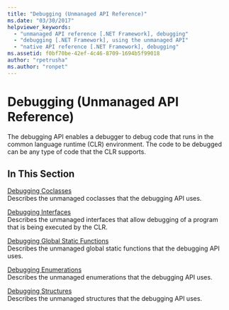 ```yaml
---
title: "Debugging (Unmanaged API Reference)"
ms.date: "03/30/2017"
helpviewer_keywords: 
  - "unmanaged API reference [.NET Framework], debugging"
  - "debugging [.NET Framework], using the unmanaged API"
  - "native API reference [.NET Framework], debugging"
ms.assetid: f0bf70be-42ef-4c46-8709-1694b5f99018
author: "rpetrusha"
ms.author: "ronpet"
---
```

# Debugging (Unmanaged API Reference)
The debugging API enables a debugger to debug code that runs in the common language runtime (CLR) environment. The code to be debugged can be any type of code that the CLR supports.  
  
## In This Section  
 [Debugging Coclasses](../../../../docs/framework/unmanaged-api/debugging/debugging-coclasses.md)  
 Describes the unmanaged coclasses that the debugging API uses.  
  
 [Debugging Interfaces](../../../../docs/framework/unmanaged-api/debugging/debugging-interfaces.md)  
 Describes the unmanaged interfaces that allow debugging of a program that is being executed by the CLR.  
  
 [Debugging Global Static Functions](../../../../docs/framework/unmanaged-api/debugging/debugging-global-static-functions.md)  
 Describes the unmanaged global static functions that the debugging API uses.  
  
 [Debugging Enumerations](../../../../docs/framework/unmanaged-api/debugging/debugging-enumerations.md)  
 Describes the unmanaged enumerations that the debugging API uses.  
  
 [Debugging Structures](../../../../docs/framework/unmanaged-api/debugging/debugging-structures.md)  
 Describes the unmanaged structures that the debugging API uses.
